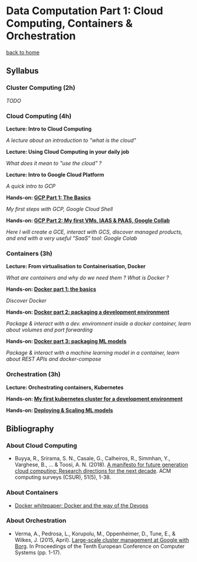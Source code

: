 # Data Computation Part 1: Cloud Computing, Containers & Orchestration

[back to home](../)

## Syllabus

### Cluster Computing (2h)

*TODO*

### Cloud Computing (4h)

**Lecture: Intro to Cloud Computing**

*A lecture about an introduction to "what is the cloud"*

**Lecture: Using Cloud Computing in your daily job**

*What does it mean to "use the cloud" ?*

**Lecture: Intro to Google Cloud Platform**

*A quick intro to GCP*

**Hands-on: [GCP Part 1: The Basics](exercises/1_gcp_setup)**

*My first steps with GCP, Google Cloud Shell*

**Hands-on: [GCP Part 2: My first VMs, IAAS & PAAS, Google Collab](exercises/2_gcp_handson)**

*Here I will create a GCE, interact with GCS, discover managed products, and end with a very useful "SaaS" tool: Google Colab*

### Containers (3h)

**Lecture: From virtualisation to Containerisation, Docker**

*What are containers and why do we need them ? What is Docker ?*

**Hands-on: [Docker part 1: the basics](exercises/3_docker_basics)**

*Discover Docker*

**Hands-on: [Docker part 2: packaging a development environment](exercises/4_docker_jupyter)**

*Package & interact with a dev. enviromnent inside a docker container, learn about volumes and port forwarding*

**Hands-on: [Docker part 3: packaging ML models](exercises/5_docker_ml)**

*Package & interact with a machine learning model in a container, learn about REST APIs and docker-compose*

### Orchestration (3h)

**Lecture: Orchestrating containers, Kubernetes**

**Hands-on: [My first kubernetes cluster for a development environment](exercises/6_zero_to_k8s)**

**Hands-on: [Deploying & Scaling ML models](exercises/7_scaling_ml)**

## Bibliography

### About Cloud Computing

- Buyya, R., Srirama, S. N., Casale, G., Calheiros, R., Simmhan, Y., Varghese, B., ... & Toosi, A. N. (2018). [A manifesto for future generation cloud computing: Research directions for the next decade](../readings/cloud_computing.pdf). ACM computing surveys (CSUR), 51(5), 1-38.

### About Containers

- [Docker whitepaper: Docker and the way of the Devops](https://www.docker.com/taxonomy/term/4955)

### About Orchestration

- Verma, A., Pedrosa, L., Korupolu, M., Oppenheimer, D., Tune, E., & Wilkes, J. (2015, April). [Large-scale cluster management at Google with Borg](../readings/borg.pdf). In Proceedings of the Tenth European Conference on Computer Systems (pp. 1-17).

